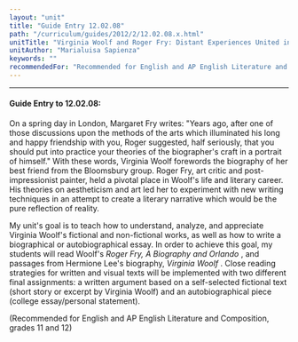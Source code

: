```yaml
---
layout: "unit"
title: "Guide Entry 12.02.08"
path: "/curriculum/guides/2012/2/12.02.08.x.html"
unitTitle: "Virginia Woolf and Roger Fry: Distant Experiences United in Style"
unitAuthor: "Marialuisa Sapienza"
keywords: ""
recommendedFor: "Recommended for English and AP English Literature and Composition, grades 11 and 12"
---
```

<body>
<hr/>
 <h4>
  Guide Entry to 12.02.08:
 </h4>
 <p>
  On a spring day in London, Margaret Fry writes: "Years ago, after one of those discussions upon the methods of the arts which illuminated his long and happy friendship with you, Roger suggested, half seriously, that you should put into practice your theories of the biographer's craft in a portrait of himself." With these words, Virginia Woolf forewords the biography of her best friend from the Bloomsbury group. Roger Fry, art critic and post-impressionist painter, held a pivotal place in Woolf's life and literary career. His theories on aestheticism and art led her to experiment with new writing techniques in an attempt to create a literary narrative which would be the pure reflection of reality.
 </p>
<p>
  My unit's goal is to teach how to understand, analyze, and appreciate Virginia Woolf's fictional and non-fictional works, as well as how to write a biographical or autobiographical essay. In order to achieve this goal, my students will read Woolf's
  <i>
   Roger Fry, A Biography and Orlando
  </i>
  , and passages from Hermione Lee's biography,
  <i>
   Virginia Woolf
  </i>
  . Close reading strategies for written and visual texts will be implemented with two different final assignments: a written argument based on a self-selected fictional text (short story or excerpt by Virginia Woolf) and an autobiographical piece (college essay/personal statement).
 </p>
<p>
  (Recommended for English and AP English Literature and Composition, grades 11 and 12)
 </p>


</body>